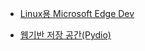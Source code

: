 


- [Linux용 Microsoft Edge Dev](https://www.microsoftedgeinsider.com/ko-kr/download/)


- [웹기반 저장 공간(Pydio)](https://pydio.com/en/download)
